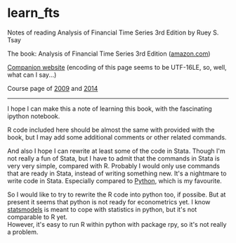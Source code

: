 learn_fts
=========

Notes of reading Analysis of Financial Time Series 3rd Edition by Ruey S. Tsay

The book: Analysis of Financial Time Series 3rd Edition
([amazon.com](http://www.amazon.com/Analysis-Financial-Wiley-Probability-Statistics/dp/0470414359))

[Companion website](http://faculty.chicagobooth.edu/ruey.tsay/teaching/fts3)
(encoding of this page seems to be UTF-16LE, so, well, what can I say...)

Course page of [2009](http://faculty.chicagobooth.edu/ruey.tsay/teaching/bs41202/sp2009/) and [2014](http://faculty.chicagobooth.edu/ruey.tsay/teaching/bs41202/sp2014/)

------
I hope I can make this a note of learning this book, 
with the fascinating ipython notebook.

R code included here should be almost the same with provided with the book, 
but I may add some additional comments or other related commands.

And also I hope I can rewrite at least some of the code in Stata. 
Though I'm not really a fun of Stata, but I have to admit that 
the commands in Stata is very very simple, compared with R. 
Probably I would only use commands that are ready in Stata, 
instead of writing something new. It's a nightmare to write code in Stata.
Especially compared to [Python](http://www.python.org/), which is my favourite.


So I would like to try to rewrite the R code into python too, if possibe.
But at present it seems that python is not ready for econometrics yet.
I know [statsmodels](https://github.com/statsmodels/statsmodels) 
is meant to cope with statistics in python, but it's not comparable to R yet.  
However, it's easy to run R within python with package rpy, 
so it's not really a problem.
